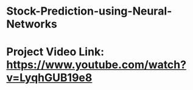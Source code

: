 # Stock-Prediction-using-Neural-Networks

# Project Video Link:  https://www.youtube.com/watch?v=LyqhGUB19e8
